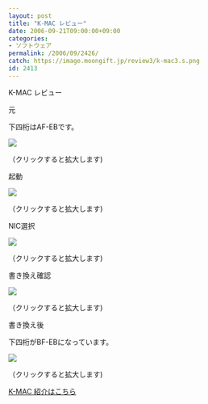 ```yaml
---
layout: post
title: "K-MAC レビュー"
date: 2006-09-21T09:00:00+09:00
categories:
- ソフトウェア
permalink: /2006/09/2426/
catch: https://image.moongift.jp/review3/k-mac3.s.png
id: 2413
---
```

K-MAC レビュー  
<!--more-->

元

  

下四桁はAF-EBです。

  

[![](https://image.moongift.jp/review3/k-mac1.s.png)](https://image.moongift.jp/review3/k-mac1.png)  
  
（クリックすると拡大します)

  

起動

  

[![](https://image.moongift.jp/review3/k-mac2.s.png)](https://image.moongift.jp/review3/k-mac2.png)  
  
（クリックすると拡大します)

  

NIC選択

  

[![](https://image.moongift.jp/review3/k-mac3.s.png)](https://image.moongift.jp/review3/k-mac3.png)  
  
（クリックすると拡大します)

  

書き換え確認

  

[![](https://image.moongift.jp/review3/k-mac4.s.png)](https://image.moongift.jp/review3/k-mac4.png)  
  
（クリックすると拡大します)

  

書き換え後

  

下四桁がBF-EBになっています。

  

[![](https://image.moongift.jp/review3/k-mac5.s.png)](https://image.moongift.jp/review3/k-mac5.png)  
  
（クリックすると拡大します)

  

[K-MAC 紹介はこちら](http://fw.moongift.jp/intro/i-2425.html)

